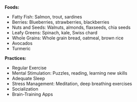 **Foods:**
- Fatty Fish: Salmon, trout, sardines
- Berries: Blueberries, strawberries, blackberries
- Nuts and Seeds: Walnuts, almonds, flaxseeds, chia seeds
- Leafy Greens: Spinach, kale, Swiss chard
- Whole Grains: Whole grain bread, oatmeal, brown rice
- Avocados
- Turmeric

**Practices:**
- Regular Exercise
- Mental Stimulation: Puzzles, reading, learning new skills
- Adequate Sleep
- Stress Management: Meditation, deep breathing exercises
- Socialization
- Brain-Training Apps
